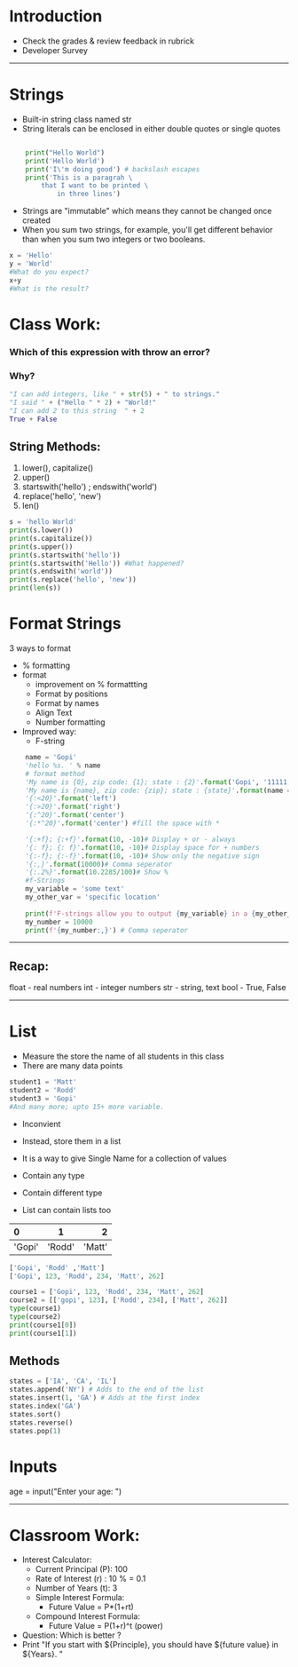 # Introduction
* Check the grades & review feedback in rubrick
* Developer Survey
---

# Strings
* Built-in string class named str
* String literals can be enclosed in either double quotes or single quotes

```python

    print("Hello World")
    print('Hello World')
    print('I\'m doing good') # backslash escapes
    print('This is a paragrah \
        that I want to be printed \
            in three lines')
```    
* Strings are "immutable" which means they cannot be changed once created
* When you sum two strings, for example, you'll get different behavior than when you sum two integers or two booleans.


```python
x = 'Hello'
y = 'World'
#What do you expect? 
x+y
#What is the result?
```

# Class Work:

### Which of this expression with throw an error? 
### Why? 

```python
"I can add integers, like " + str(5) + " to strings."
"I said " + ("Hello " * 2) + "World!"
"I can add 2 to this string  " + 2
True + False
```

## String Methods:
1. lower(), capitalize()
2. upper()
3. startswith('hello') ; endswith('world')
4. replace('hello', 'new')
5. len()

```python
s = 'hello World'
print(s.lower())
print(s.capitalize())
print(s.upper())
print(s.startswith('hello'))
print(s.startswith('Hello')) #What happened? 
print(s.endswith('world'))
print(s.replace('hello', 'new'))
print(len(s))


```
# Format Strings
3 ways to format
* % formatting
* format
    * improvement on % formattting
    * Format by positions
    * Format by names
    * Align Text
    * Number formatting
* Improved way: 
    * F-string

```python
    name = 'Gopi'
    'hello %s. ' % name
    # format method
    'My name is {0}, zip code: {1}; state : {2}'.format('Gopi', '11111','IA')
    'My name is {name}, zip code: {zip}; state : {state}'.format(name = 'Gopi', zip = '11111', state = 'IA')
    '{:<20}'.format('left')
    '{:>20}'.format('right')
    '{:^20}'.format('center')
    '{:*^20}'.format('center') #fill the space with *

    '{:+f}; {:+f}'.format(10, -10)# Display + or - always
    '{: f}; {: f}'.format(10, -10)# Display space for + numbers
    '{:-f}; {:-f}'.format(10, -10)# Show only the negative sign
    '{:,}'.format(10000)# Comma seperator
    '{:.2%}'.format(10.2285/100)# Show %
    #f-Strings
    my_variable = 'some text'
    my_other_var = 'specific location'
    
    print(f'F-strings allow you to output {my_variable} in a {my_other_var} easily')
    my_number = 10000
    print(f'{my_number:,}') # Comma seperator

```

---
## Recap:
float - real numbers
int - integer numbers
str - string, text
bool - True, False






---
# List

* Measure the store the name of all students in this class
* There are many data points
```python
student1 = 'Matt'
student2 = 'Rodd'
student3 = 'Gopi'
#And many more; upto 15+ more variable.
```
* Inconvient
* Instead, store them in a list

* It is a way to give Single Name for a collection of values
* Contain any type
* Contain different type
* List can contain lists too

|   0          |  1         |  2         |
| :----------- | :--------: | ---------: |
| 'Gopi'       | 'Rodd'     | 'Matt'     |


```python
['Gopi', 'Rodd' ,'Matt']
['Gopi', 123, 'Rodd', 234, 'Matt', 262]

course1 = ['Gopi', 123, 'Rodd', 234, 'Matt', 262]
course2 = [['gopi', 123], ['Rodd', 234], ['Matt', 262]]
type(course1)
type(course2)
print(course1[0])
print(course1[1])

```

## Methods
```python
states = ['IA', 'CA', 'IL']
states.append('NY') # Adds to the end of the list
states.insert(1, 'GA') # Adds at the first index
states.index('GA')
states.sort()
states.reverse()
states.pop(1)
```
# Inputs 
age = input("Enter your age: ")


---
# Classroom Work:

* Interest Calculator:
    * Current Principal (P): 100
    * Rate of Interest (r) : 10 % = 0.1
    * Number of Years (t): 3
    * Simple Interest Formula: 
        * Future Value = P*(1+rt)
    * Compound Interest Formula: 
        * Future Value = P(1+r)^t (power)
* Question: Which is better ? 
* Print "If you start with ${Principle}, you should have ${future value} in ${Years}. "



